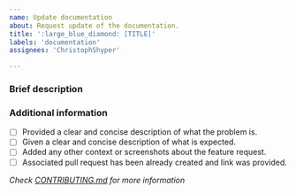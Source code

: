 ```yaml
---
name: Update documentation
about: Request update of the documentation.
title: ':large_blue_diamond: [TITLE]'
labels: 'documentation'
assignees: 'ChristophShyper'

---
```

### Brief description
<!-- Write here... >>> -->


<!-- <<< ...write here -->
### Additional information
* [ ] Provided a clear and concise description of what the problem is.
* [ ] Given a clear and concise description of what is expected.
* [ ] Added any other context or screenshots about the feature request.
* [ ] Associated pull request has been already created and link was provided.

*Check [CONTRIBUTING.md](../blob/master/.github/CONTRIBUTING.md) for more information*
